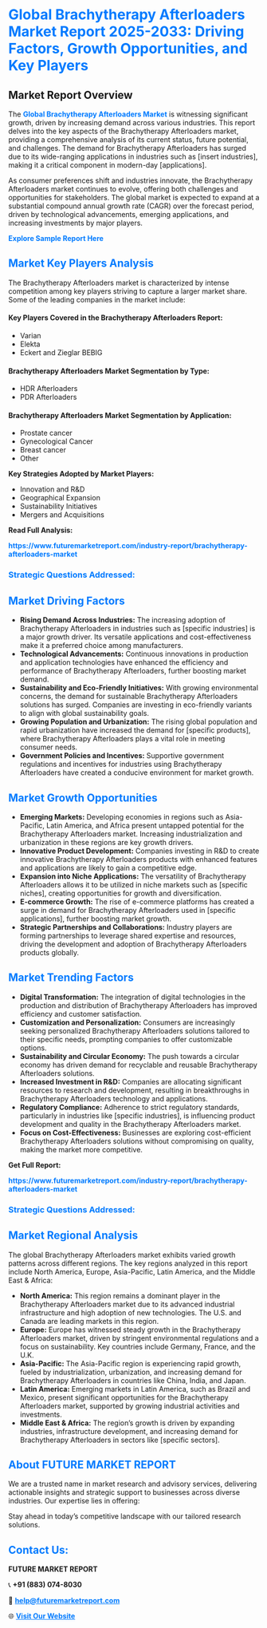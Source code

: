 <h1 style="color: #007BFF;">Global Brachytherapy Afterloaders Market Report 2025-2033: Driving Factors, Growth Opportunities, and Key Players</h1>

<section id="overview">
<h2>Market Report Overview</h2>
<p>The <a href="https://www.futuremarketreport.com/industry-report/brachytherapy-afterloaders-market" style="color: #007BFF; text-decoration: none;"><strong>Global Brachytherapy Afterloaders Market</strong></a> is witnessing significant growth, driven by increasing demand across various industries. This report delves into the key aspects of the Brachytherapy Afterloaders market, providing a comprehensive analysis of its current status, future potential, and challenges. The demand for Brachytherapy Afterloaders has surged due to its wide-ranging applications in industries such as [insert industries], making it a critical component in modern-day [applications].</p>
<p>As consumer preferences shift and industries innovate, the Brachytherapy Afterloaders market continues to evolve, offering both challenges and opportunities for stakeholders. The global market is expected to expand at a substantial compound annual growth rate (CAGR) over the forecast period, driven by technological advancements, emerging applications, and increasing investments by major players.</p>
</section>

<section id="overview">
<p><a href="https://www.futuremarketreport.com/request-sample/reportId=61119" style="color: #007BFF; text-decoration: none;"><strong>Explore Sample Report Here</strong></a></p>
</section>

<section id="key-players">
<h2 style="color: #007BFF;">Market Key Players Analysis</h2>
<p>The Brachytherapy Afterloaders market is characterized by intense competition among key players striving to capture a larger market share. Some of the leading companies in the market include:</p>
<h4>Key Players Covered in the Brachytherapy Afterloaders Report:</h4>
<ul><li>Varian</li><li>Elekta</li><li>Eckert and Zieglar BEBIG</li></ul>
<h4>Brachytherapy Afterloaders Market Segmentation by Type:</h4>
<ul><li>HDR Afterloaders</li><li>PDR Afterloaders</li></ul>

<h4>Brachytherapy Afterloaders Market Segmentation by Application:</h4>
<ul><li>Prostate cancer</li><li>Gynecological Cancer</li><li>Breast cancer</li><li>Other</li></ul>
<p><strong>Key Strategies Adopted by Market Players:</strong></p>
<ul>
<li>Innovation and R&D</li>
<li>Geographical Expansion</li>
<li>Sustainability Initiatives</li>
<li>Mergers and Acquisitions</li>
</ul>
</section>

<section>
<p><strong>Read Full Analysis: </strong></p><a href="https://www.futuremarketreport.com/industry-report/brachytherapy-afterloaders-market" style="color: #007BFF; text-decoration: none;"><strong>https://www.futuremarketreport.com/industry-report/brachytherapy-afterloaders-market</strong></a>
<h3 style="color: #007BFF;">Strategic Questions Addressed:</h3>
</section>

<section id="driving-factors">
<h2 style="color: #007BFF;">Market Driving Factors</h2>
<ul>
<li><strong>Rising Demand Across Industries:</strong> The increasing adoption of Brachytherapy Afterloaders in industries such as [specific industries] is a major growth driver. Its versatile applications and cost-effectiveness make it a preferred choice among manufacturers.</li>
<li><strong>Technological Advancements:</strong> Continuous innovations in production and application technologies have enhanced the efficiency and performance of Brachytherapy Afterloaders, further boosting market demand.</li>
<li><strong>Sustainability and Eco-Friendly Initiatives:</strong> With growing environmental concerns, the demand for sustainable Brachytherapy Afterloaders solutions has surged. Companies are investing in eco-friendly variants to align with global sustainability goals.</li>
<li><strong>Growing Population and Urbanization:</strong> The rising global population and rapid urbanization have increased the demand for [specific products], where Brachytherapy Afterloaders plays a vital role in meeting consumer needs.</li>
<li><strong>Government Policies and Incentives:</strong> Supportive government regulations and incentives for industries using Brachytherapy Afterloaders have created a conducive environment for market growth.</li>
</ul>
</section>

<section id="growth-opportunities">
<h2 style="color: #007BFF;">Market Growth Opportunities</h2>
<ul>
<li><strong>Emerging Markets:</strong> Developing economies in regions such as Asia-Pacific, Latin America, and Africa present untapped potential for the Brachytherapy Afterloaders market. Increasing industrialization and urbanization in these regions are key growth drivers.</li>
<li><strong>Innovative Product Development:</strong> Companies investing in R&D to create innovative Brachytherapy Afterloaders products with enhanced features and applications are likely to gain a competitive edge.</li>
<li><strong>Expansion into Niche Applications:</strong> The versatility of Brachytherapy Afterloaders allows it to be utilized in niche markets such as [specific niches], creating opportunities for growth and diversification.</li>
<li><strong>E-commerce Growth:</strong> The rise of e-commerce platforms has created a surge in demand for Brachytherapy Afterloaders used in [specific applications], further boosting market growth.</li>
<li><strong>Strategic Partnerships and Collaborations:</strong> Industry players are forming partnerships to leverage shared expertise and resources, driving the development and adoption of Brachytherapy Afterloaders products globally.</li>
</ul>
</section>

<section id="trending-factors">
<h2 style="color: #007BFF;">Market Trending Factors</h2>
<ul>
<li><strong>Digital Transformation:</strong> The integration of digital technologies in the production and distribution of Brachytherapy Afterloaders has improved efficiency and customer satisfaction.</li>
<li><strong>Customization and Personalization:</strong> Consumers are increasingly seeking personalized Brachytherapy Afterloaders solutions tailored to their specific needs, prompting companies to offer customizable options.</li>
<li><strong>Sustainability and Circular Economy:</strong> The push towards a circular economy has driven demand for recyclable and reusable Brachytherapy Afterloaders solutions.</li>
<li><strong>Increased Investment in R&D:</strong> Companies are allocating significant resources to research and development, resulting in breakthroughs in Brachytherapy Afterloaders technology and applications.</li>
<li><strong>Regulatory Compliance:</strong> Adherence to strict regulatory standards, particularly in industries like [specific industries], is influencing product development and quality in the Brachytherapy Afterloaders market.</li>
<li><strong>Focus on Cost-Effectiveness:</strong> Businesses are exploring cost-efficient Brachytherapy Afterloaders solutions without compromising on quality, making the market more competitive.</li>
</ul>
</section>

<section>
<p><strong>Get Full Report: </strong></p><a href="https://www.futuremarketreport.com/industry-report/brachytherapy-afterloaders-market" style="color: #007BFF; text-decoration: none;"><strong>https://www.futuremarketreport.com/industry-report/brachytherapy-afterloaders-market</strong></a>
<h3 style="color: #007BFF;">Strategic Questions Addressed:</h3>
</section>


<section id="regional-analysis">
<h2 style="color: #007BFF;">Market Regional Analysis</h2>
<p>The global Brachytherapy Afterloaders market exhibits varied growth patterns across different regions. The key regions analyzed in this report include North America, Europe, Asia-Pacific, Latin America, and the Middle East & Africa:</p>
<ul>
<li><strong>North America:</strong> This region remains a dominant player in the Brachytherapy Afterloaders market due to its advanced industrial infrastructure and high adoption of new technologies. The U.S. and Canada are leading markets in this region.</li>
<li><strong>Europe:</strong> Europe has witnessed steady growth in the Brachytherapy Afterloaders market, driven by stringent environmental regulations and a focus on sustainability. Key countries include Germany, France, and the U.K.</li>
<li><strong>Asia-Pacific:</strong> The Asia-Pacific region is experiencing rapid growth, fueled by industrialization, urbanization, and increasing demand for Brachytherapy Afterloaders in countries like China, India, and Japan.</li>
<li><strong>Latin America:</strong> Emerging markets in Latin America, such as Brazil and Mexico, present significant opportunities for the Brachytherapy Afterloaders market, supported by growing industrial activities and investments.</li>
<li><strong>Middle East & Africa:</strong> The region’s growth is driven by expanding industries, infrastructure development, and increasing demand for Brachytherapy Afterloaders in sectors like [specific sectors].</li>
</ul>
</section>

<footer>
<h2 style="color: #007BFF;">About FUTURE MARKET REPORT</h2>
<p>We are a trusted name in market research and advisory services, delivering actionable insights and strategic support to businesses across diverse industries. Our expertise lies in offering:</p>

<p>Stay ahead in today’s competitive landscape with our tailored research solutions.</p>

<h2 style="color: #007BFF;">Contact Us:</h2>
<p><strong>FUTURE MARKET REPORT</strong></p>
<p>📞 <strong>+91 (883) 074-8030</strong></p>
<p>📧 <strong><a href="mailto:help@futuremarketreport.com" style="color: #007BFF;">help@futuremarketreport.com</a></strong></p>
<p>🌐 <strong><a href="https://www.futuremarketreport.com/" style="color: #007BFF;">Visit Our Website</a></strong></p>
</footer>